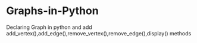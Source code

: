 # Graphs-in-Python
Declaring Graph in python and add add_vertex(),add_edge(),remove_vertex(),remove_edge(),display() methods
